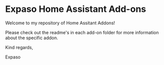 # Expaso Home Assistant Add-ons
Welcome to my repository of Home Assitant Addons!

Please check out the readme's in each add-on folder for more information about the specific addon.


Kind regards, 

Expaso
